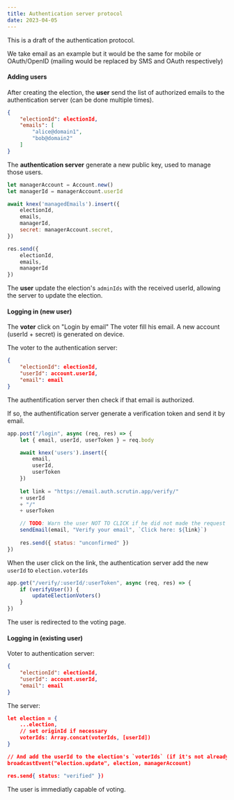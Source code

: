 ```yaml
---
title: Authentication server protocol
date: 2023-04-05
---
```


This is a draft of the authentication protocol.

We take email as an example but it would be the same for mobile or OAuth/OpenID (mailing would be replaced by SMS and OAuth respectively)

#### Adding users

After creating the election, the **user** send the list of authorized emails to the authentication server (can be done multiple times).

```json
{
	"electionId": electionId,
	"emails": [
		"alice@domain1",
		"bob@domain2"
	]
}
```

The **authentication server** generate a new public key, used to manage those users.

```js
let managerAccount = Account.new()
let managerId = managerAccount.userId

await knex('managedEmails').insert({
	electionId,
	emails,
	managerId,
	secret: managerAccount.secret,
})

res.send({
	electionId,
	emails,
	managerId
})
```

The **user** update the election's `adminIds` with the received userId, allowing the server to update  the election.

#### Logging in (new user)

The **voter** click on "Login by email"
The voter fill his email.
A new account (userId + secret) is generated on device.

The voter to the authentication server:

```json
{
	"electionId": electionId,
	"userId": account.userId,
	"email": email
}
```

The authentification server then check if that email is authorized.

If so, the authentification server generate a verification token and send it by email.

```js
app.post("/login", async (req, res) => {
	let { email, userId, userToken } = req.body

	await knex('users').insert({
		email,
		userId,
		userToken
	})
	
	let link = "https://email.auth.scrutin.app/verify/"
	+ userId
	+ "/"
	+ userToken

	// TODO: Warn the user NOT TO CLICK if he did not made the request
	sendEmail(email, "Verify your email", `Click here: ${link}`)
	
	res.send({ status: "unconfirmed" })
})
```

When the user click on the link, the authentication server add the new `userId` to `election.voterIds`

```js
app.get("/verify/:userId/:userToken", async (req, res) => {
	if (verifyUser()) {
		updateElectionVoters()
	}
})
```

The user is redirected to the voting page.

#### Logging in (existing user)

Voter to authentication server:

```json
{
	"electionId": electionId,
	"userId": account.userId,
	"email": email
}
```

The server:

```json
let election = {
	...election,
	// set originId if necessary
	voterIds: Array.concat(voterIds, [userId])
}

// And add the userId to the election's `voterIds` (if it's not already the case)
broadcastEvent("election.update", election, managerAccount)

res.send{ status: "verified" })
```

The user is immediatly capable of voting.